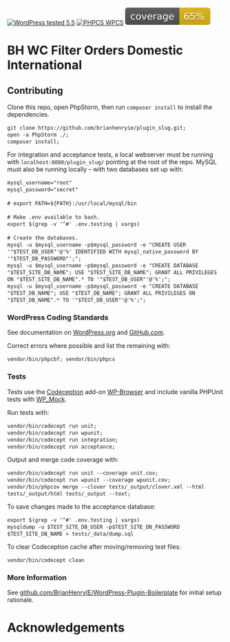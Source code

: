 [![WordPress tested 5.5](https://img.shields.io/badge/WordPress-v5.5%20tested-0073aa.svg)](https://wordpress.org/plugins/plugin_slug) [![PHPCS WPCS](https://img.shields.io/badge/PHPCS-WordPress%20Coding%20Standards-8892BF.svg)](https://github.com/WordPress-Coding-Standards/WordPress-Coding-Standards) [![PHPUnit ](.github/coverage.svg)](https://brianhenryie.github.io/plugin_slug/)

# BH WC Filter Orders Domestic International

## Contributing

Clone this repo, open PhpStorm, then run `composer install` to install the dependencies.

```
git clone https://github.com/brianhenryie/plugin_slug.git;
open -a PhpStorm ./;
composer install;
```

For integration and acceptance tests, a local webserver must be running with `localhost:8080/plugin_slug/` pointing at the root of the repo. MySQL must also be running locally – with two databases set up with:

```
mysql_username="root"
mysql_password="secret"

# export PATH=${PATH}:/usr/local/mysql/bin

# Make .env available to bash.
export $(grep -v '^#' .env.testing | xargs)

# Create the databases.
mysql -u $mysql_username -p$mysql_password -e "CREATE USER '"$TEST_DB_USER"'@'%' IDENTIFIED WITH mysql_native_password BY '"$TEST_DB_PASSWORD"';";
mysql -u $mysql_username -p$mysql_password -e "CREATE DATABASE "$TEST_SITE_DB_NAME"; USE "$TEST_SITE_DB_NAME"; GRANT ALL PRIVILEGES ON "$TEST_SITE_DB_NAME".* TO '"$TEST_DB_USER"'@'%';";
mysql -u $mysql_username -p$mysql_password -e "CREATE DATABASE "$TEST_DB_NAME"; USE "$TEST_DB_NAME"; GRANT ALL PRIVILEGES ON "$TEST_DB_NAME".* TO '"$TEST_DB_USER"'@'%';";
```

### WordPress Coding Standards

See documentation on [WordPress.org](https://make.wordpress.org/core/handbook/best-practices/coding-standards/) and [GitHub.com](https://github.com/WordPress/WordPress-Coding-Standards).

Correct errors where possible and list the remaining with:

```
vendor/bin/phpcbf; vendor/bin/phpcs
```

### Tests

Tests use the [Codeception](https://codeception.com/) add-on [WP-Browser](https://github.com/lucatume/wp-browser) and include vanilla PHPUnit tests with [WP_Mock](https://github.com/10up/wp_mock). 

Run tests with:

```
vendor/bin/codecept run unit;
vendor/bin/codecept run wpunit;
vendor/bin/codecept run integration;
vendor/bin/codecept run acceptance;
```

Output and merge code coverage with:

```
vendor/bin/codecept run unit --coverage unit.cov;
vendor/bin/codecept run wpunit --coverage wpunit.cov;
vendor/bin/phpcov merge --clover tests/_output/clover.xml --html tests/_output/html tests/_output --text;
```

To save changes made to the acceptance database:

```
export $(grep -v '^#' .env.testing | xargs)
mysqldump -u $TEST_SITE_DB_USER -p$TEST_SITE_DB_PASSWORD $TEST_SITE_DB_NAME > tests/_data/dump.sql
```

To clear Codeception cache after moving/removing test files:

```
vendor/bin/codecept clean
```

### More Information

See [github.com/BrianHenryIE/WordPress-Plugin-Boilerplate](https://github.com/BrianHenryIE/WordPress-Plugin-Boilerplate) for initial setup rationale. 

# Acknowledgements